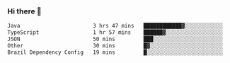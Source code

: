 ### Hi there 👋

<!--START_SECTION:waka-->

```txt
Java                       3 hrs 47 mins   ████████████▓░░░░░░░░░░░░   51.19 %
TypeScript                 1 hr 57 mins    ██████▓░░░░░░░░░░░░░░░░░░   26.30 %
JSON                       50 mins         ███░░░░░░░░░░░░░░░░░░░░░░   11.37 %
Other                      30 mins         █▓░░░░░░░░░░░░░░░░░░░░░░░   06.75 %
Brazil Dependency Config   19 mins         █░░░░░░░░░░░░░░░░░░░░░░░░   04.35 %
```

<!--END_SECTION:waka-->

<!--
**jerry-shao/jerry-shao** is a ✨ _special_ ✨ repository because its `README.md` (this file) appears on your GitHub profile.

Here are some ideas to get you started:

- 🔭 I’m currently working on ...
- 🌱 I’m currently learning ...
- 👯 I’m looking to collaborate on ...
- 🤔 I’m looking for help with ...
- 💬 Ask me about ...
- 📫 How to reach me: ...
- 😄 Pronouns: ...
- ⚡ Fun fact: ...
-->
